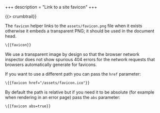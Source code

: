 +++
description = "Link to a site favicon"
+++

{{> crumbtrail}}

The `favicon` helper links to the `assets/favicon.png` file when it exists otherwise it embeds a transparent PNG; it should be used in the document head.

```handlebars
\{{favicon}}
```

We use a transparent image by design so that the browser network inspector does not show spurious 404 errors for the network requests that browsers automatically generate for favicons.

If you want to use a different path you can pass the `href` parameter:

```handlebars
\{{favicon href="/assets/favicon.ico"}}
```

By default the path is relative but if you need it to be absolute (for example when rendering in an error page) pass the `abs` parameter:

```handlebars
\{{favicon abs=true}}
```
